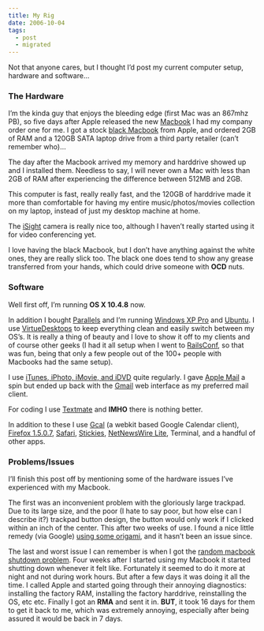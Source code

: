 ```yaml
---
title: My Rig
date: 2006-10-04
tags:
  - post
  - migrated
---
```


Not that anyone cares, but I thought I’d post my current computer setup, hardware and software…

### The Hardware

I’m the kinda guy that enjoys the bleeding edge (first Mac was an 867mhz PB), so five days after Apple released the new [Macbook](http://www.apple.com/macbook/macbook.html) I had my company order one for me. I got a stock [black Macbook](http://store.apple.com/1-800-MY-APPLE/WebObjects/AppleStore.woa/6344003/wo/pQ4GzSFdUzhy2yFxQOmq26OsQGg/2.?p=0) from Apple, and ordered 2GB of RAM and a 120GB SATA laptop drive from a third party retailer (can’t remember who)…

The day after the Macbook arrived my memory and harddrive showed up and I installed them. Needless to say, I will never own a Mac with less than 2GB of RAM after experiencing the difference between 512MB and 2GB.

This computer is fast, really really fast, and the 120GB of harddrive made it more than comfortable for having my entire music/photos/movies collection on my laptop, instead of just my desktop machine at home.

The [iSight](http://www.apple.com/macbook/isight.html) camera is really nice too, although I haven’t really started using it for video conferencing yet.

I love having the black Macbook, but I don’t have anything against the white ones, they are really slick too. The black one does tend to show any grease transferred from your hands, which could drive someone with **OCD** nuts.

### Software

Well first off, I’m running **OS X 10.4.8** now.

In addition I bought [Parallels](http://www.parallels.com) and I’m running [Windows XP Pro](http://www.microsoft.com/windowsxp/pro/default.mspx) and [Ubuntu](http://www.ubuntu.com). I use [VirtueDesktops](http://virtuedesktops.info) to keep everything clean and easily switch between my OS’s. It is really a thing of beauty and I love to show it off to my clients and of course other geeks (I had it all setup when I went to [RailsConf](http://railsconf.org), so that was fun, being that only a few people out of the 100+ people with Macbooks had the same setup).

I use [iTunes, iPhoto, iMovie, and iDVD](http://www.apple.com/ilife/) quite regularly. I gave [Apple Mail](http://www.apple.com/macosx/features/mail/) a spin but ended up back with the [Gmail](http://gmail.com) web interface as my preferred mail client.

For coding I use [Textmate](http://www.macromates.com) and **IMHO** there is nothing better.

In addition to these I use [Gcal](http://chip.cuccio.us/projects/gcal) (a webkit based Google Calendar client), [Firefox 1.5.0.7](http://mozilla.com), [Safari](http://www.apple.com/macosx/features/safari/), [Stickies](http://en.wikipedia.org/wiki/Stickies), [NetNewsWire Lite](http://www.newsgator.com/NGOLProduct.aspx?ProdId=NetNewsWire&ProdView=lite), Terminal, and a handful of other apps.

### Problems/Issues

I’ll finish this post off by mentioning some of the hardware issues I’ve experienced with my Macbook.

The first was an inconvenient problem with the gloriously large trackpad. Due to its large size, and the poor (I hate to say poor, but how else can I describe it?) trackpad button design, the button would only work if I clicked within an inch of the center. This after two weeks of use. I found a nice little remedy (via Google) [using some origami](http://ibloggedthis.com/2006/06/29/an-origami-solution-to-the-apple-macbook-trackpad-squishy-button-problem/), and it hasn’t been an issue since.

The last and worst issue I can remember is when I got the [random macbook shutdown problem](http://forums.macrumors.com/showthread.php?t=213531). Four weeks after I started using my Macbook it started shutting down whenever it felt like. Fortunately it seemed to do it more at night and not during work hours. But after a few days it was doing it all the time. I called Apple and started going through their annoying diagnostics: installing the factory RAM, installing the factory harddrive, reinstalling the OS, etc etc. Finally I got an **RMA** and sent it in. **BUT**, it took 16 days for them to get it back to me, which was extremely annoying, especially after being assured it would be back in 7 days.
